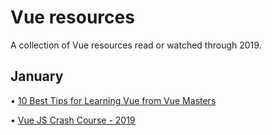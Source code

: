 # Vue resources

A collection of Vue resources read or watched through 2019.

## January
• [10 Best Tips for Learning Vue from Vue Masters](https://medium.com/vue-mastery/10-best-tips-for-learning-vue-from-vue-masters-a21c794b1e6e)

• [Vue JS Crash Course - 2019](https://www.youtube.com/watch?v=Wy9q22isx3U&t=9s)
